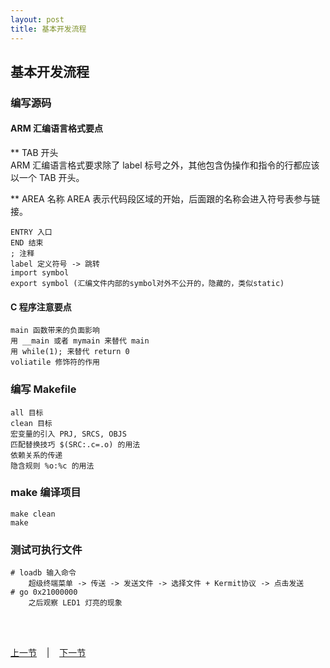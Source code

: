 ```yaml
---
layout: post
title: 基本开发流程 
---
```


## 基本开发流程

### 编写源码
#### ARM 汇编语言格式要点
** TAB 开头  
ARM 汇编语言格式要求除了 label 标号之外，其他包含伪操作和指令的行都应该以一个 TAB 开头。

** AREA 名称
AREA 表示代码段区域的开始，后面跟的名称会进入符号表参与链接。

	ENTRY 入口
	END 结束
	; 注释
	label 定义符号 -> 跳转
	import symbol
	export symbol (汇编文件内部的symbol对外不公开的，隐藏的，类似static)

#### C 程序注意要点
	main 函数带来的负面影响
	用 __main 或者 mymain 来替代 main
	用 while(1); 来替代 return 0
	voliatile 修饰符的作用

### 编写 Makefile
	all 目标
	clean 目标
	宏变量的引入 PRJ, SRCS, OBJS
	匹配替换技巧 $(SRC:.c=.o) 的用法
	依赖关系的传递
	隐含规则 %o:%c 的用法 

### make 编译项目
	make clean
	make

### 测试可执行文件
	# loadb 输入命令
		超级终端菜单 -> 传送 -> 发送文件 -> 选择文件 + Kermit协议 -> 点击发送
	# go 0x21000000
		之后观察 LED1 灯亮的现象
	

<br> <br> 
<div> <a href="chp1-3.html">上一节</a> &nbsp;&nbsp; | &nbsp;&nbsp; <a href="chp2-1.html">下一节</a> </div> <br> <br>
